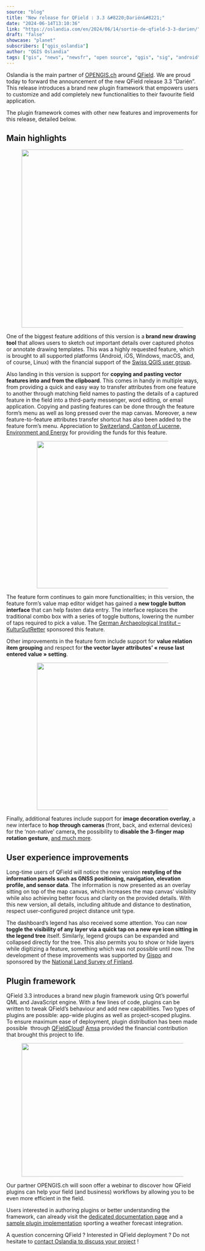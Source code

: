 ```yaml
---
source: "blog"
title: "New release for QField : 3.3 &#8220;Darién&#8221;"
date: "2024-06-14T13:10:36"
link: "https://oslandia.com/en/2024/06/14/sortie-de-qfield-3-3-darien/"
draft: "false"
showcase: "planet"
subscribers: ["qgis_oslandia"]
author: "QGIS Oslandia"
tags: ["gis", "news", "newsfr", "open source", "qgis", "sig", "android", "annonce", "apple", "mobile", "opengis.ch", "qfield", "survey", "terrain"]
---
```


<p>Oslandia is the main partner of <a href="https://opengis.ch">OPENGIS.ch</a> around <a href="https://qfield.org">QField</a>. We are proud today to forward the announcement of the new QField release 3.3 &#8220;Darién&#8221;. This release introduces a brand new plugin framework that empowers users to customize and add completely new functionalities to their favourite field application.</p>
<p>The plugin framework comes with other new features and improvements for this release, detailed below.</p>
<h2 class="wp-block-heading">Main highlights</h2>
<figure class="wp-block-image size-full"><img alt="" class="wp-image-14432" height="467" src="https://i0.wp.com/www.opengis.ch/wp-content/uploads/2024/06/33splash.png?resize=750%2C467&amp;ssl=1" width="750" /></figure>
<p>One of the biggest feature additions of this version is a<strong> brand new drawing tool</strong> that allows users to sketch out important details over captured photos or annotate drawing templates. This was a highly requested feature, which is brought to all supported platforms (Android, iOS, Windows, macOS, and, of course, Linux) with the financial support of the <a href="http://qgis.ch">Swiss QGIS user group</a>.</p>
<p>Also landing in this version is support for <strong>copying and pasting vector features into and from the clipboard</strong>. This comes in handy in multiple ways, from providing a quick and easy way to transfer attributes from one feature to another through matching field names to pasting the details of a captured feature in the field into a third-party messenger, word editing, or email application. Copying and pasting features can be done through the feature form’s menu as well as long pressed over the map canvas. Moreover, a new feature-to-feature attributes transfer shortcut has also been added to the feature form’s menu. Appreciation to <a href="https://uwe.lu.ch/" rel="noreferrer noopener" target="_blank">Switzerland, Canton of Lucerne, Environment and Energy</a> for providing the funds for this feature.</p>
<figure class="wp-block-gallery has-nested-images columns-default is-cropped wp-block-gallery-1 is-layout-flex wp-block-gallery-is-layout-flex">
<figure class="wp-block-image size-large"><img alt="" class="wp-image-14433" height="386" src="https://i0.wp.com/www.opengis.ch/wp-content/uploads/2024/06/transfer_attributes.png?resize=750%2C386&amp;ssl=1" width="750" /></figure>
</figure>
<p>The feature form continues to gain more functionalities; in this version, the feature form’s value map editor widget has gained a <strong>new toggle button interface</strong> that can help fasten data entry. The interface replaces the traditional combo box with a series of toggle buttons, lowering the number of taps required to pick a value. The <a href="https://www.kulturgutretter.org/en/home-2/">German Archaeological Institut – KulturGutRetter</a> sponsored this feature.</p>
<p>Other improvements in the feature form include support for <strong>value relation item grouping</strong> and respect for<strong> the vector layer attributes’ « reuse last entered value » setting</strong>.</p>
<figure class="wp-block-gallery has-nested-images columns-default is-cropped wp-block-gallery-2 is-layout-flex wp-block-gallery-is-layout-flex">
<figure class="wp-block-image size-large"><img alt="" class="wp-image-14434" height="386" src="https://i0.wp.com/www.opengis.ch/wp-content/uploads/2024/06/value_map_buttons.png?resize=750%2C386&amp;ssl=1" width="750" /></figure>
</figure>
<p>Finally, additional features include support for <strong>image decoration overlay</strong>, a new interface to <strong>hop through cameras </strong>(front, back, and external devices) for the ‘non-native’ camera<strong>, </strong>the possibility to<strong> disable the 3-finger map rotation gesture</strong>, <a href="https://github.com/opengisch/QField/releases/tag/v3.3.0">and much more</a>.</p>
<h2 class="wp-block-heading"><strong>User experience improvements</strong></h2>
<p>Long-time users of QField will notice the new version <strong>restyling of the information panels such as GNSS positioning, navigation, elevation profile, and sensor data</strong>. The information is now presented as an overlay sitting on top of the map canvas, which increases the map canvas’ visibility while also achieving better focus and clarity on the provided details. With this new version, all details, including altitude and distance to destination, respect user-configured project distance unit type.</p>
<p>The dashboard’s legend has also received some attention. You can now <strong>toggle the visibility of any layer via a quick tap on a new eye icon sitting in the legend tree</strong> itself. Similarly, legend groups can be expanded and collapsed directly for the tree. This also permits you to show or hide layers while digitizing a feature, something which was not possible until now. The development of these improvements was supported by <a href="https://www.gispo.fi/en">Gispo</a> and sponsored by the <a href="https://www.maanmittauslaitos.fi/en">National Land Survey of Finland</a>.</p>
<h2 class="wp-block-heading"><strong>Plugin framework</strong></h2>
<p>QField 3.3 introduces a brand new plugin framework using Qt’s powerful QML and JavaScript engine. With a few lines of code, plugins can be written to tweak QField’s behaviour and add new capabilities. Two types of plugins are possible: app-wide plugins as well as project-scoped plugins. To ensure maximum ease of deployment, plugin distribution has been made possible  through <a href="https://qfield.cloud" rel="noreferrer noopener" target="_blank">QFieldCloud</a>! <a href="https://www.amsa.it/en/cittadini" rel="noreferrer noopener" target="_blank">Amsa</a> provided the financial contribution that brought this project to life.</p>
<figure class="wp-block-image size-large"><img alt="" class="wp-image-14443" height="350" src="https://i0.wp.com/www.opengis.ch/wp-content/uploads/2024/06/WhatsApp-Image-2024-06-10-at-14.52.50.jpeg?resize=750%2C350&amp;ssl=1" width="750" /></figure>
<p>Our partner OPENGIS.ch will soon offer a webinar to discover how QField plugins can help your field (and business) workflows by allowing you to be even more efficient in the field.</p>
<p>Users interested in authoring plugins or better understanding the framework, can already visit the <a href="https://docs.qfield.org/how-to/plugins/" rel="noreferrer noopener" target="_blank">dedicated documentation page</a> and a <a href="https://github.com/opengisch/qfield-weather-forecast">sample plugin implementation</a> sporting a weather forecast integration.</p>
<p>A question concerning QField ? Interested in QField deployment ? Do not hesitate to <a href="mailto://infos+qfield@oslandia.com">contact Oslandia to discuss your project</a> !</p>
<p>&nbsp;</p>
